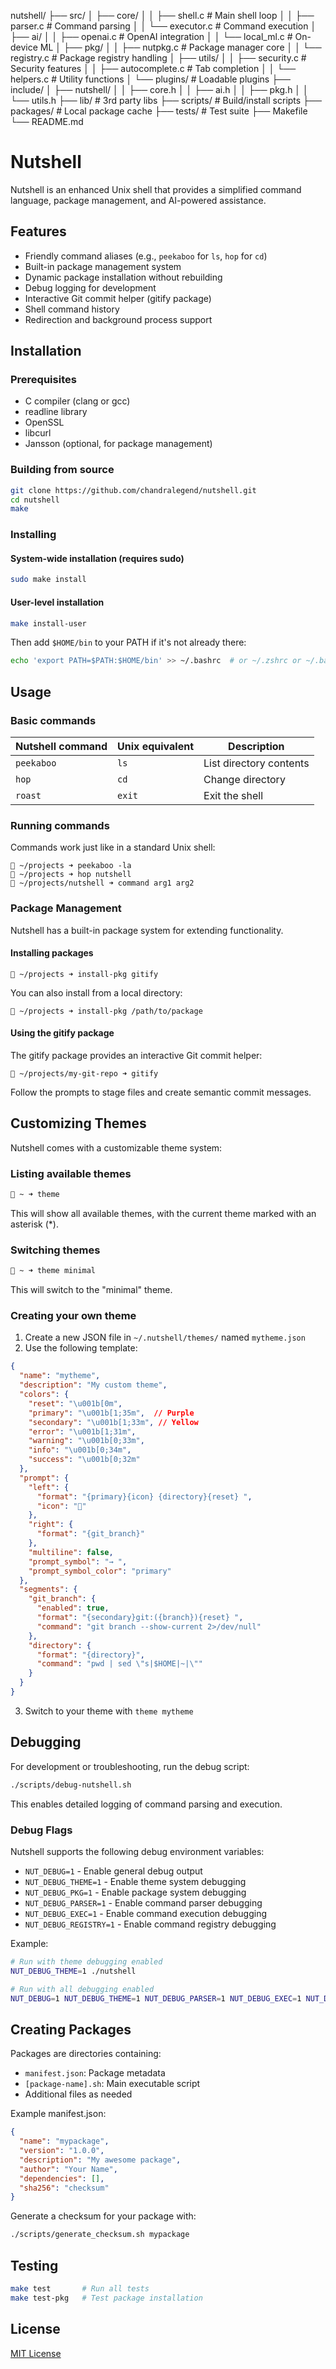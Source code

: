 nutshell/
├── src/
│   ├── core/
│   │   ├── shell.c          # Main shell loop
│   │   ├── parser.c         # Command parsing
│   │   └── executor.c       # Command execution
│   ├── ai/
│   │   ├── openai.c         # OpenAI integration
│   │   └── local_ml.c       # On-device ML
│   ├── pkg/
│   │   ├── nutpkg.c         # Package manager core
│   │   └── registry.c       # Package registry handling
│   ├── utils/
│   │   ├── security.c       # Security features
│   │   ├── autocomplete.c   # Tab completion
│   │   └── helpers.c        # Utility functions
│   └── plugins/             # Loadable plugins
├── include/
│   ├── nutshell/
│   │   ├── core.h
│   │   ├── ai.h
│   │   ├── pkg.h
│   │   └── utils.h
├── lib/                     # 3rd party libs
├── scripts/                 # Build/install scripts
├── packages/                # Local package cache
├── tests/                   # Test suite
├── Makefile
└── README.md

# Nutshell

Nutshell is an enhanced Unix shell that provides a simplified command language, package management, and AI-powered assistance.

## Features

- Friendly command aliases (e.g., `peekaboo` for `ls`, `hop` for `cd`)
- Built-in package management system
- Dynamic package installation without rebuilding
- Debug logging for development
- Interactive Git commit helper (gitify package)
- Shell command history
- Redirection and background process support

## Installation

### Prerequisites

- C compiler (clang or gcc)
- readline library
- OpenSSL
- libcurl
- Jansson (optional, for package management)

### Building from source

```bash
git clone https://github.com/chandralegend/nutshell.git
cd nutshell
make
```

### Installing 

#### System-wide installation (requires sudo)
```bash
sudo make install
```

#### User-level installation
```bash
make install-user
```
Then add `$HOME/bin` to your PATH if it's not already there:
```bash
echo 'export PATH=$PATH:$HOME/bin' >> ~/.bashrc  # or ~/.zshrc or ~/.bash_profile
```

## Usage

### Basic commands

Nutshell command | Unix equivalent | Description
---------------- | --------------- | -----------
`peekaboo`       | `ls`            | List directory contents
`hop`            | `cd`            | Change directory
`roast`          | `exit`          | Exit the shell

### Running commands

Commands work just like in a standard Unix shell:

```
🥜 ~/projects ➜ peekaboo -la
🥜 ~/projects ➜ hop nutshell
🥜 ~/projects/nutshell ➜ command arg1 arg2
```

### Package Management

Nutshell has a built-in package system for extending functionality.

#### Installing packages

```
🥜 ~/projects ➜ install-pkg gitify
```

You can also install from a local directory:

```
🥜 ~/projects ➜ install-pkg /path/to/package
```

#### Using the gitify package

The gitify package provides an interactive Git commit helper:

```
🥜 ~/projects/my-git-repo ➜ gitify
```

Follow the prompts to stage files and create semantic commit messages.

## Customizing Themes

Nutshell comes with a customizable theme system:

### Listing available themes

```bash
🥜 ~ ➜ theme
```

This will show all available themes, with the current theme marked with an asterisk (*).

### Switching themes

```bash
🥜 ~ ➜ theme minimal
```

This will switch to the "minimal" theme.

### Creating your own theme

1. Create a new JSON file in `~/.nutshell/themes/` named `mytheme.json`
2. Use the following template:

```json
{
  "name": "mytheme",
  "description": "My custom theme",
  "colors": {
    "reset": "\u001b[0m",
    "primary": "\u001b[1;35m",  // Purple
    "secondary": "\u001b[1;33m", // Yellow
    "error": "\u001b[1;31m",
    "warning": "\u001b[0;33m",
    "info": "\u001b[0;34m",
    "success": "\u001b[0;32m"
  },
  "prompt": {
    "left": {
      "format": "{primary}{icon} {directory}{reset} ",
      "icon": "🌟"
    },
    "right": {
      "format": "{git_branch}"
    },
    "multiline": false,
    "prompt_symbol": "→ ",
    "prompt_symbol_color": "primary"
  },
  "segments": {
    "git_branch": {
      "enabled": true,
      "format": "{secondary}git:({branch}){reset} ",
      "command": "git branch --show-current 2>/dev/null"
    },
    "directory": {
      "format": "{directory}",
      "command": "pwd | sed \"s|$HOME|~|\""
    }
  }
}
```

3. Switch to your theme with `theme mytheme`

## Debugging

For development or troubleshooting, run the debug script:

```bash
./scripts/debug-nutshell.sh
```

This enables detailed logging of command parsing and execution.

### Debug Flags

Nutshell supports the following debug environment variables:

- `NUT_DEBUG=1` - Enable general debug output
- `NUT_DEBUG_THEME=1` - Enable theme system debugging
- `NUT_DEBUG_PKG=1` - Enable package system debugging
- `NUT_DEBUG_PARSER=1` - Enable command parser debugging
- `NUT_DEBUG_EXEC=1` - Enable command execution debugging
- `NUT_DEBUG_REGISTRY=1` - Enable command registry debugging

Example:

```bash
# Run with theme debugging enabled
NUT_DEBUG_THEME=1 ./nutshell

# Run with all debugging enabled
NUT_DEBUG=1 NUT_DEBUG_THEME=1 NUT_DEBUG_PARSER=1 NUT_DEBUG_EXEC=1 NUT_DEBUG_REGISTRY=1 ./nutshell
```

## Creating Packages

Packages are directories containing:
- `manifest.json`: Package metadata
- `[package-name].sh`: Main executable script
- Additional files as needed

Example manifest.json:
```json
{
  "name": "mypackage",
  "version": "1.0.0",
  "description": "My awesome package",
  "author": "Your Name",
  "dependencies": [],
  "sha256": "checksum"
}
```

Generate a checksum for your package with:
```bash
./scripts/generate_checksum.sh mypackage
```

## Testing

```bash
make test       # Run all tests
make test-pkg   # Test package installation
```

## License

[MIT License](LICENSE)